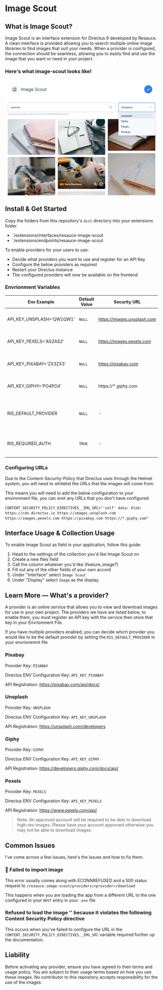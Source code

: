 # Image Scout

## What is Image Scout?

Image Scout is an interface extension for Directus 9 developed by Resauce. A clean interface is provided allowing you to search multiple online image libraries to find images that suit your needs. When a provider is configured, the connection should be seamless, allowing you to easily find and use the image that you want or need in your project.

### Here's what image-scout looks like!

![Picture of the interface](./docs/interface.jpg)

## Install & Get Started

Copy the folders from this repository's `dist` directory into your extensions folder
- `/extensions/interfaces/resauce-image-scout
- `/extensions/endpoints/resauce-image-scout

To enable providers for your users to use:
- Decide what providers you want to use and register for an API Key
- Configure the below providers as required
- Restart your Directus instance
- The configured providers will now be available on the frontend

### Envrionment Variables

| Env Example | Default Value | Security URL | Description |
| ----------- | ------------- | ----- | ----------- |
| API_KEY_UNSPLASH='QW1QW1' | `NULL` | https://images.unsplash.com | The key you configured to use the Unsplash API |
| API_KEY_PEXELS='AS2AS2'   | `NULL` | https://images.pexels.com | The key you configured to use the Pexels API |
| API_KEY_PIXABAY='ZX3ZX3'  | `NULL` | https://pixabay.com | The key you configured to use the Pixabay API |
| API_KEY_GIPHY='PO4PO4'    | `NULL` | https://*.giphy.com | The key you configured to use the Giphy API |
| RIS_DEFAULT_PROVIDER | `NULL` | - | The key of the provider you would like as your default selection |
| RIS_REQUIRED_AUTH | `TRUE` | - | Is direcus authentication required to use this API externally? |

### Configuring URLs

Due to the Content-Security-Policy that Directus uses through the Helmet system, you will need to whitelist the URLs that the images will come from.

This means you will need to add the below configuration to your environment file, you can omit any URLs that you don't have configured.

`CONTENT_SECURITY_POLICY_DIRECTIVES__IMG_SRC="'self' data: blob: https://cdn.directus.io https://images.unsplash.com https://images.pexels.com https://pixabay.com https://*.giphy.com"`

## Interface Usage & Collection Usage

To enable Image Scout as field in your application, follow this guide:

1. Head to the settings of the collection you'd like Image Scout on
2. Create a new files field
3. Call the column whatever you'd like (feature_image?)
4. Fill out any of the other fields of your own accord
5. Under "Interface" select `Image Scout`
6. Under "Display" select `Image` as the display.

## Learn More — What's a provider?

A provider is an online service that allows you to view and download images for use in your own project. The providers we have are listed below, to enable them, you must register an API key with the service then store that key in your Envrionment File. 

If you have multiple providers enabled, you can decide which provider you would like to be the default provider by setting the `RIS_DEFAULT_PROVIDER` in your envrionemnt file

### Pixabay

Provider Key: `PIXABAY`

Directus ENV Configuration Key: `API_KEY_PIXABAY`

API Registration: https://pixabay.com/api/docs/


### Unsplash

Provider Key: `UNSPLASH`

Directus ENV Configuration Key: `API_KEY_UNSPLASH`

API Registration: https://unsplash.com/developers


### Giphy

Provider Key: `GIPHY`

Directus ENV Configuration Key: `API_KEY_GIPHY`

API Registration: https://developers.giphy.com/docs/api/

### Pexels

Provider Key: `PEXELS`

Directus ENV Configuration Key: `API_KEY_PEXELS`

API Registration: https://www.pexels.com/api/

> Note: An approved account will be required to be able to download high-res images. Please have your account approved otherwise you may not be able to download images.

## Common Issues

I've come across a few issues, here's the issues and how to fix them.

### 🎨 Failed to import image

This error usually comes along with ECONNREFUSED and a 500 status request to `/resauce-image-scout/providers/<provider>/download`

This happens when you are loading the app from a different URL to the one configured in your `HOST` entry in your `.env` file

### Refused to load the image '<URL>' because it violates the following Content Security Policy directive

This occurs when you've failed to configure the URL in the `CONTENT_SECURITY_POLICY_DIRECTIVES__IMG_SRC` variable required further up the documentation.

## Liability

Before activating any provider, ensure you have agreed to their terms and usage policy. You are subject to their usage terms based on how you use these images. No contributor to this repository accepts responsibility for the use of the images. 